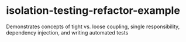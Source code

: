 # isolation-testing-refactor-example
Demonstrates concepts of tight vs. loose coupling, single responsibility, dependency injection, and writing automated tests
